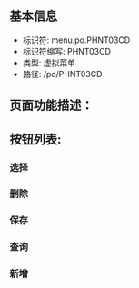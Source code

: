 
## 基本信息

- 标识符: menu.po.PHNT03CD
- 标识符缩写: PHNT03CD
- 类型: 虚拟菜单
- 路径: /po/PHNT03CD

## 页面功能描述：





## 按钮列表:


### 选择



### 删除



### 保存



### 查询



### 新增


